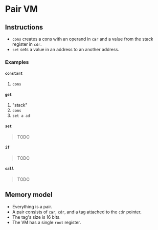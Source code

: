# Pair VM

## Instructions

- `cons` creates a cons with an operand in `car` and a value from the stack register in `cdr`.
- `set` sets a value in an address to an another address.

### Examples

#### `constant`

1. `cons`

#### `get`

1. "stack"
1. `cons`
1. `set a ad`

#### `set`

> TODO

#### `if`

> TODO

#### `call`

> TODO

## Memory model

- Everything is a pair.
- A pair consists of `car`, `cdr`, and a tag attached to the `cdr` pointer.
- The tag's size is 16 bits.
- The VM has a single `root` register.
